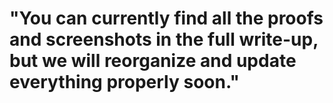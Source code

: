 # "You can currently find all the proofs and screenshots in the full write-up, but we will reorganize and update everything properly soon."

